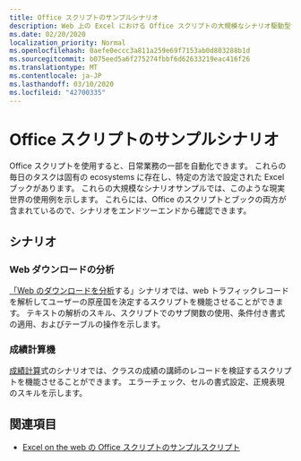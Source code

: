 ```yaml
---
title: Office スクリプトのサンプルシナリオ
description: Web 上の Excel における Office スクリプトの大規模なシナリオ駆動型サンプルについて説明します。
ms.date: 02/20/2020
localization_priority: Normal
ms.openlocfilehash: 0aefe0eccc3a811a259e69f7153ab0d803288b1d
ms.sourcegitcommit: b075eed5a6f275274fbbf6d62633219eac416f26
ms.translationtype: MT
ms.contentlocale: ja-JP
ms.lasthandoff: 03/10/2020
ms.locfileid: "42700335"
---
```

# <a name="sample-scenarios-for-office-scripts"></a>Office スクリプトのサンプルシナリオ

Office スクリプトを使用すると、日常業務の一部を自動化できます。 これらの毎日のタスクは固有の ecosystems に存在し、特定の方法で設定された Excel ブックがあります。 これらの大規模なシナリオサンプルでは、このような現実世界の使用例を示します。 これらには、Office のスクリプトとブックの両方が含まれているので、シナリオをエンドツーエンドから確認できます。

## <a name="scenarios"></a>シナリオ

### <a name="analyze-web-downloads"></a>Web ダウンロードの分析

[「Web のダウンロードを分析](analyze-web-downloads.md)する」シナリオでは、web トラフィックレコードを解析してユーザーの原産国を決定するスクリプトを機能させることができます。 テキストの解析のスキル、スクリプトでのサブ関数の使用、条件付き書式の適用、およびテーブルの操作を示します。

### <a name="grade-calculator"></a>成績計算機

[成績計算](grade-calculator.md)式のシナリオでは、クラスの成績の講師のレコードを検証するスクリプトを機能させることができます。 エラーチェック、セルの書式設定、正規表現のスキルを示します。

## <a name="see-also"></a>関連項目

- [Excel on the web の Office スクリプトのサンプルスクリプト](../excel-samples.md)
